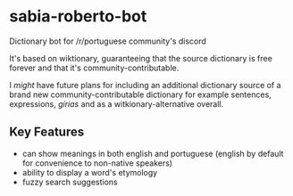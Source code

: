# sabia-roberto-bot
Dictionary bot for /r/portuguese community's discord

It's based on wiktionary, guaranteeing that the source dictionary is free forever and that it's community-contributable.

I _might_ have future plans for including an additional dictionary source of a brand new community-contributable dictionary for example sentences, expressions, _gírias_ and as a witkionary-alternative overall.

## Key Features
* can show meanings in both english and portuguese (english by default for convenience to non-native speakers)
* ability to display a word's etymology
* fuzzy search suggestions


